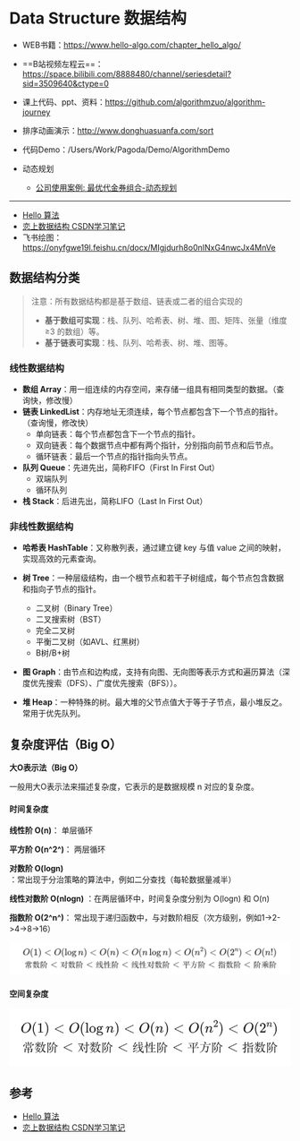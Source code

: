# Data Structure 数据结构

- WEB书籍：https://www.hello-algo.com/chapter_hello_algo/
- ==B站视频左程云==：https://space.bilibili.com/8888480/channel/seriesdetail?sid=3509640&ctype=0
- 课上代码、ppt、资料：https://github.com/algorithmzuo/algorithm-journey
- 排序动画演示：http://www.donghuasuanfa.com/sort
- 代码Demo：/Users/Work/Pagoda/Demo/AlgorithmDemo

- 动态规划

  - [公司使用案例: 最优代金券组合-动态规划](https://doc.weixin.qq.com/doc/w3_AE0AAgY_ACUZXUpp7CYToG8sn3xNx?scode=APEAlweLAA4OntJsnrAE0AAgY_ACU)

---

- [Hello 算法](https://www.hello-algo.com/chapter_data_structure/classification_of_data_structure/#311)
- [恋上数据结构 CSDN学习笔记](https://blog.csdn.net/weixin_43734095/article/details/104847976)
- 飞书绘图：https://onyfgwe19l.feishu.cn/docx/MIgjdurh8o0nINxG4nwcJx4MnVe

## 数据结构分类

>注意：所有数据结构都是基于数组、链表或二者的组合实现的
>
>- **基于数组可实现**：栈、队列、哈希表、树、堆、图、矩阵、张量（维度 ≥3 的数组）等。
>- **基于链表可实现**：栈、队列、哈希表、树、堆、图等。

### 线性数据结构

- **数组 Array**：用一组连续的内存空间，来存储一组具有相同类型的数据。（查询快，修改慢）
- **链表 LinkedList**：内存地址无须连续，每个节点都包含下一个节点的指针。（查询慢，修改快）
  - 单向链表：每个节点都包含下一个节点的指针。
  - 双向链表：每个数据节点中都有两个指针，分别指向前节点和后节点。
  - 循环链表：最后一个节点的指针指向头节点。
- **队列 Queue**：先进先出，简称FIFO（First In First Out）
  - 双端队列
  - 循环队列
- **栈 Stack**：后进先出，简称LIFO（Last In First Out）

### 非线性数据结构

- **哈希表 HashTable**：又称散列表，通过建立键 key 与值 value 之间的映射，实现高效的元素查询。
- **树 Tree**：一种层级结构，由一个根节点和若干子树组成，每个节点包含数据和指向子节点的指针。
  - 二叉树（Binary Tree）
  - 二叉搜索树（BST）
  - 完全二叉树
  - 平衡二叉树（如AVL、红黑树）
  - B树/B+树

- **图 Graph**：由节点和边构成，支持有向图、无向图等表示方式和遍历算法（深度优先搜索（DFS）、广度优先搜索（BFS））。
- **堆 Heap**：一种特殊的树。最大堆的父节点值大于等于子节点，最小堆反之。常用于优先队列。

## 复杂度评估（Big O）

**大O表示法（Big O）**

一般用大O表示法来描述复杂度，它表示的是数据规模 n 对应的复杂度。

#### 时间复杂度

**线性阶 O(n)**： 单层循环

**平方阶 O(n^2^)**： 两层循环

**对数阶 O(logn)** ：常出现于分治策略的算法中，例如二分查找（每轮数据量减半）

**线性对数阶 O(nlogn)** ：在两层循环中，时间复杂度分别为 O(log⁡n) 和 O(n) 

**指数阶 O(2^n^)**： 常出现于递归函数中，与对数阶相反（次方级别，例如1->2->4->8->16）

![image-20241210215445691](../../Image/image-20241210215445691.png)

#### 空间复杂度

![image-20241210215519248](../../Image/image-20241210215519248.png)



## 参考

- [Hello 算法](https://www.hello-algo.com/chapter_data_structure/classification_of_data_structure/#311)
- [恋上数据结构 CSDN学习笔记](https://blog.csdn.net/weixin_43734095/article/details/105116064)


